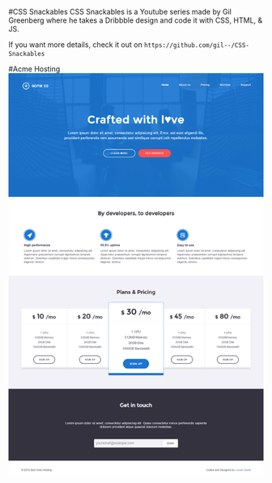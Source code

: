 #CSS Snackables
CSS Snackables is a Youtube series made by Gil Greenberg where he takes a Dribbble design and code it with CSS, HTML, & JS.

If you want more details, check it out on `https://github.com/gil--/CSS-Snackables`

#Acme Hosting
![alt tag](https://raw.githubusercontent.com/lorrandavid/CSS-Snackables/master/acme-hosting/screenshot.png)

